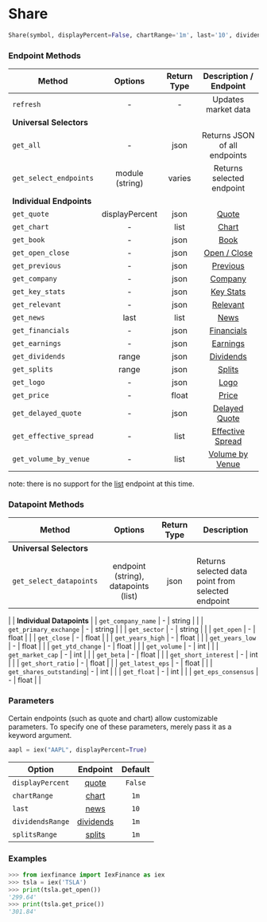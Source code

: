 # Share


```python
Share(symbol, displayPercent=False, chartRange='1m', last='10', dividendsRange='1m', splitsRange='1m'):
```




### Endpoint Methods

| Method        | Options         | Return Type | Description / Endpoint |
| ------------- |:-------------:| :-----:| :--------: |
| ``` refresh ```  | - | - | Updates market data | 
| **Universal Selectors**
| ``` get_all ```  | - | json | Returns JSON of all endpoints | 
| ``` get_select_endpoints ```    | module (string) | varies | Returns selected  endpoint|
|                      **Individual Endpoints**                         |
| ``` get_quote ```  | displayPercent| json | [Quote](https://iextrading.com/developer/docs/#quote) | 
| ``` get_chart ```    | - | list | [Chart](https://iextrading.com/developer/docs/#chart)|
| ``` get_book ```   | - | json | [Book](https://iextrading.com/developer/docs/#book) |
| ``` get_open_close ```  | - | json | [Open / Close](https://iextrading.com/developer/docs/#open-close) | 
| ``` get_previous ```    | - | json | [Previous](https://iextrading.com/developer/docs/#previous) |
| ``` get_company ```   | - | json | [Company](https://iextrading.com/developer/docs/#company) |
| ``` get_key_stats ```  | - | json | [Key Stats](https://iextrading.com/developer/docs/#key-stats) | 
| ``` get_relevant ```    | - | json | [Relevant](https://iextrading.com/developer/docs/#relevant) |
| ``` get_news ```   | last | list | [News](https://iextrading.com/developer/docs/#news) |
| ``` get_financials ```  | - | json | [Financials](https://iextrading.com/developer/docs/#financials) | 
| ``` get_earnings ```    | - | json | [Earnings](https://iextrading.com/developer/docs/#earnings) |
| ``` get_dividends ```  | range | json | [Dividends](https://iextrading.com/developer/docs/#dividends) 
| ``` get_splits ```  | range | json | [Splits](https://iextrading.com/developer/docs/#splits) 
| ``` get_logo ```   | - | json | [Logo](https://iextrading.com/developer/docs/#logo) |
| ``` get_price ```   | - | float | [Price](https://iextrading.com/developer/docs/#price) |
| ``` get_delayed_quote ```   | - | json | [Delayed Quote](https://iextrading.com/developer/docs/#delayed-quote) |
| ``` get_effective_spread ```   | - | list | [Effective Spread](https://iextrading.com/developer/docs/#effective-spread) |
| ``` get_volume_by_venue ```   | - | list | [Volume by Venue](https://iextrading.com/developer/docs/#volume-by-venue) |

note: there is no support for the [list](https://iextrading.com/developer/docs/#list) endpoint at this time.

### Datapoint Methods

| Method        | Options         | Return Type | Description |
| ------------- |:-------------:| :-----:| -------- |
| **Universal Selectors**
| ``` get_select_datapoints ``` | endpoint (string), datapoints (list) | json | Returns selected data point from selected endpoint
| 
|                      **Individual Datapoints**                         |
| ``` get_company_name ```  	| - | string | |
| ``` get_primary_exchange ```  | - | string | |
| ``` get_sector ```   			| - | string |  |
| ``` get_open ```  			| - | float |  | 
| ``` get_close ```    			| - | float | |
| ``` get_years_high ```   		| - | float |  |
| ``` get_years_low ```  		| - | float |  | 
| ``` get_ytd_change ```    	| - | float | |
| ``` get_volume ```   			| - | int |  |
| ``` get_market_cap ```  		| - | int |  | 
| ``` get_beta ```    			| - | float | |
| ``` get_short_interest ```   	| - | int |  |
| ``` get_short_ratio ```   	| - | float |  |
| ``` get_latest_eps ```   		| - | float |  |
| ``` get_shares_outstanding ```| - | int  |  |
| ``` get_float ```   			| - | int |  |
| ``` get_eps_consensus ```   	| - | float |  |


### Parameters

Certain endpoints (such as quote and chart) allow customizable parameters. To specify one of these parameters, merely pass it as a keyword argument.

```python
aapl = iex("AAPL", displayPercent=True)
```


| Option        | Endpoint         | Default | 
| ------------- |:-------------:| :-----:| 
| ```displayPercent```  | [quote](https://iextrading.com/developer/docs/#quote) | ```False``` | 
| ```chartRange```  | [chart](https://iextrading.com/developer/docs/#chart) | ```1m``` | 
| ```last```  | [news](https://iextrading.com/developer/docs/#news) | ```10``` |
| ```dividendsRange```  | [dividends](https://iextrading.com/developer/docs/#dividends) | ```1m``` |
| ```splitsRange```  | [splits](https://iextrading.com/developer/docs/#splits) | ```1m``` | 



### Examples

```python
>>> from iexfinance import IexFinance as iex
>>> tsla = iex('TSLA')
>>> print(tsla.get_open())
'299.64'
>>> print(tsla.get_price())
'301.84'
```

